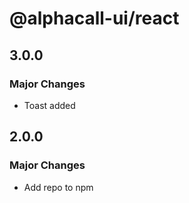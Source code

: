 # @alphacall-ui/react

## 3.0.0

### Major Changes

- Toast added

## 2.0.0

### Major Changes

- Add repo to npm

